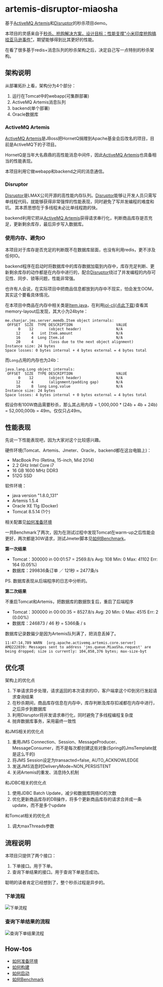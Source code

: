# artemis-disruptor-miaosha

基于[ActiveMQ Artemis][Artemis]和[Disruptor][Disruptor]的秒杀项目demo。

本项目的灵感来自于[秒杀、抢购解决方案，设计目标：性能支撑"小米印度抢购搞挂亚马逊事件”](http://git.oschina.net/1028125449/miaosha)，期望能够得到比其更好的性能。

在看了很多基于redis+消息队列的秒杀架构之后，决定自己写一点特别的秒杀架构。

## 架构说明

从部署拓扑上看，架构分为4个部分：

1. 运行在Tomcat中的webapp(可集群部署)
2. ActiveMQ Artemis消息队列
3. backend(单个部署)
4. Oracle数据库

### ActiveMQ Artemis

[ActiveMQ Artemis][Artemis]是JBoss把HornetQ捐赠到Apache基金会后改名的项目，目前是ActiveMQ下的子项目。

HornetQ是当年大名鼎鼎的高性能消息中间件，因此[ActiveMQ Artemis][Artemis]也具备相当的性能表现。

本项目利用它做webapp和backend之间的消息通信。

### Disruptor

[Disruptor][Disruptor]是LMAX公司开源的高性能内存队列。[Disruptor][Disruptor]能够让开发人员只需写单线程代码，就能够获得非常强悍的性能表现，同时避免了写并发编程的难度和坑。
其本质思想在于多线程未必比单线程跑的快。

backend利用它把从[ActiveMQ Artemis][Artemis]获得请求串行化，判断商品库存是否充足，更新剩余库存，最后异步写入数据库。

### 使用内存、避免IO

本项目对于库存是否充足的判断既不在数据库层面，也没有利用redis，更不涉及任何IO。

backend程序在启动时将数据库中的库存数据加载到内存中，库存充足判断、更新剩余库存的动作都是在内存中进行的，配合[Disruptor][Disruptor]绕过了并发编程的内存可见性、同步、锁等问题，性能非常强。

也许有人会说，在实际项目中把商品信息都放到内存中不现实，怕会发生OOM，其实这个要看具体情况。

在本项目中商品在内存中相关类是[Item.java][Item]，在利用[jol-cli][jol-cli]([点此下载][jol-cli-dl])查看其memory-layout后发现，其大小为24byte：

```
me.chanjar.jms.server.memdb.Item object internals:
 OFFSET  SIZE  TYPE DESCRIPTION                    VALUE
      0    12       (object header)                N/A
     12     4   int Item.amount                    N/A
     16     4  Long Item.id                        N/A
     20     4       (loss due to the next object alignment)
Instance size: 24 bytes
Space losses: 0 bytes internal + 4 bytes external = 4 bytes total
```

而``Long``占用的内存也为24b：

```
java.lang.Long object internals:
 OFFSET  SIZE  TYPE DESCRIPTION                    VALUE
      0    12       (object header)                N/A
     12     4       (alignment/padding gap)        N/A
     16     8  long Long.value                     N/A
Instance size: 24 bytes
Space losses: 4 bytes internal + 0 bytes external = 4 bytes total
```

假设你有100W商品需要秒杀，那么其占用内存 = 1,000,000 * (24b + 4b + 24b) = 52,000,000b = 49m。仅仅只占49m。

## 性能表现

先说一下性能表现吧，因为大家对这个比较感兴趣。

硬件环境(Tomcat、Artemis、Jmeter、Oracle，backend都在这台电脑上)：

* MacBook Pro (Retina, 15-inch, Mid 2014)
* 2.2 GHz Intel Core i7
* 16 GB 1600 MHz DDR3
* 512G SSD

软件环境：

* java version "1.8.0_131"
* Artemis 1.5.4
* Oracle XE 11g (Docker)
* Tomcat 8.5.14 (1个)

相关配置见[如何准备环境](Environment.md)

一共Benchmark了两次，因为在测试过程中发现Tomcat在warm-up之后性能会更好，两次都是30W请求，测试Jmeter脚本见[如何Benchmark](Benchmark.md)。

**第一次结果**

* Tomcat：300000 in 00:01:57 = 2569.8/s Avg:   108 Min:     0 Max: 41102 Err:   164 (0.05%)
* 数据库：299836条订单 ／ 121秒 = 2477条/s

PS. 数据库表现从后端程序的日志中分析的。

**第二次结果**

不重启Tomcat和Artemis，把数据库的数据恢复后，重启了后端程序

* Tomcat：300000 in 00:00:35 = 8527.8/s Avg:    20 Min:     0 Max:  4515 Err:     2 (0.00%)
* 数据库：246873 / 46 秒 = 5366条 / s

数据库记录数偏少是因为Artemis队列满了，把消息丢掉了。

```
11:47:14,789 WARN  [org.apache.activemq.artemis.core.server] AMQ222039: Messages sent to address 'jms.queue.MiaoSha.request' are being dropped; size is currently: 104,858,376 bytes; max-size-byt
```

## 优化项

架构上的优化点

1. 下单请求异步处理，请求返回的本次请求的ID，客户端拿这个ID到另行发起请求查询结果
1. 在秒杀期间，商品库存信息在内存中，库存判断及库存扣减都在内存中进行，之后异步到数据库
1. 利用Disruptor将并发请求串行化，同时避免了多线程编程复杂度
1. 抛弃数据库事务，采用最终一致性

和JMS相关的优化点

1. 重用JMS Connection、Session、MessageProducer、MessageConsumer，而不是每次都创建这些对象(Spring的JmsTemplate就是这么干的)
1. 将JMS Session设定为transacted=false, AUTO_ACKNOWLEDGE
1. 发送JMS消息时DeliveryMode=NON_PERSISTENT
1. 关闭Artemis的重发、消息持久机制

和JDBC相关的优化点

1. 使用JDBC Batch Update，减少和数据库网络IO的次数
1. 优化更新商品库存的DB操作，将多个更新商品库存的请求合并成一条update，而不是多个update

和Tomcat相关的优化点

1. 调大maxThreads参数

## 流程说明

本项目只提供了两个接口：

1. 下单接口。用于下单。
2. 查询下单结果的接口。用于查询下单是否成功。

聪明的读者肯定已经想到了，整个秒杀过程是异步的。

### 下单流程

![下单流程](design/UML/流程图-下单.png)

### 查询下单结果的流程

![查询下单结果流程](design/UML/流程图-查询下单结果.png)  


## How-tos

* [如何准备环境](Environment.md)
* [如何构建](Build.md)
* [如何启动](Run.md)
* [如何Benchmark](Benchmark.md)


 [Artemis]: http://activemq.apache.org/artemis/
 [Disruptor]: https://lmax-exchange.github.io/disruptor/
 [Item]: jms/server/me/chanjar/jms/server/memdb/Item.java
 [jol-cli]: http://openjdk.java.net/projects/code-tools/jol/
 [jol-cli-dl]: http://central.maven.org/maven2/org/openjdk/jol/jol-cli/0.8/jol-cli-0.8-full.jar
